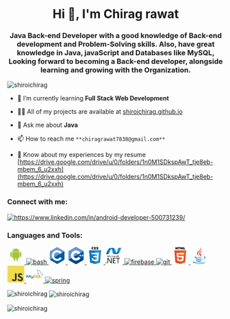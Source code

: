 <h1 align="center">Hi 👋, I'm Chirag rawat</h1>
<h3 align="center">Java Back-end Developer with a good knowledge of Back-end development and Problem-Solving skills. Also, have great knowledge in Java, javaScript and Databases like MySQL, Looking forward to becoming a Back-end developer, alongside learning and growing with the Organization.</h3>

<p align="left"> <img src="https://komarev.com/ghpvc/?username=shiroichirag&label=Profile%20views&color=0e75b6&style=flat" alt="shiroichirag" /> </p>

- 🌱 I’m currently learning ****Full Stack Web Development****

- 👨‍💻 All of my projects are available at [shiroichirag.github.io](https://shiroichirag.github.io/)

- 💬 Ask me about **Java**

- 📫 How to reach me `**chiragrawat7838@gmail.com**`

- 📄 Know about my experiences by my resume [https://drive.google.com/drive/u/0/folders/1n0M1SDkspAwT_tje8eb-mbem_6_u2xxh](https://drive.google.com/drive/u/0/folders/1n0M1SDkspAwT_tje8eb-mbem_6_u2xxh)

<h3 align="left">Connect with me:</h3>
<p align="left">
<a href="https://linkedin.com/in/https://www.linkedin.com/in/android-developer-500731239/" target="blank"><img align="center" src="https://raw.githubusercontent.com/rahuldkjain/github-profile-readme-generator/master/src/images/icons/Social/linked-in-alt.svg" alt="https://www.linkedin.com/in/android-developer-500731239/" height="30" width="40" /></a>
</p>

<h3 align="left">Languages and Tools:</h3>
<p align="left"> <a href="https://developer.android.com" target="_blank" rel="noreferrer"> <img src="https://raw.githubusercontent.com/devicons/devicon/master/icons/android/android-original-wordmark.svg" alt="android" width="40" height="40"/> </a> <a href="https://www.gnu.org/software/bash/" target="_blank" rel="noreferrer"> <img src="https://www.vectorlogo.zone/logos/gnu_bash/gnu_bash-icon.svg" alt="bash" width="40" height="40"/> </a> <a href="https://www.cprogramming.com/" target="_blank" rel="noreferrer"> <img src="https://raw.githubusercontent.com/devicons/devicon/master/icons/c/c-original.svg" alt="c" width="40" height="40"/> </a> <a href="https://www.w3schools.com/cpp/" target="_blank" rel="noreferrer"> <img src="https://raw.githubusercontent.com/devicons/devicon/master/icons/cplusplus/cplusplus-original.svg" alt="cplusplus" width="40" height="40"/> </a> <a href="https://www.w3schools.com/css/" target="_blank" rel="noreferrer"> <img src="https://raw.githubusercontent.com/devicons/devicon/master/icons/css3/css3-original-wordmark.svg" alt="css3" width="40" height="40"/> </a> <a href="https://dotnet.microsoft.com/" target="_blank" rel="noreferrer"> <img src="https://raw.githubusercontent.com/devicons/devicon/master/icons/dot-net/dot-net-original-wordmark.svg" alt="dotnet" width="40" height="40"/> </a> <a href="https://firebase.google.com/" target="_blank" rel="noreferrer"> <img src="https://www.vectorlogo.zone/logos/firebase/firebase-icon.svg" alt="firebase" width="40" height="40"/> </a> <a href="https://git-scm.com/" target="_blank" rel="noreferrer"> <img src="https://www.vectorlogo.zone/logos/git-scm/git-scm-icon.svg" alt="git" width="40" height="40"/> </a> <a href="https://www.w3.org/html/" target="_blank" rel="noreferrer"> <img src="https://raw.githubusercontent.com/devicons/devicon/master/icons/html5/html5-original-wordmark.svg" alt="html5" width="40" height="40"/> </a> <a href="https://www.java.com" target="_blank" rel="noreferrer"> <img src="https://raw.githubusercontent.com/devicons/devicon/master/icons/java/java-original.svg" alt="java" width="40" height="40"/> </a> <a href="https://developer.mozilla.org/en-US/docs/Web/JavaScript" target="_blank" rel="noreferrer"> <img src="https://raw.githubusercontent.com/devicons/devicon/master/icons/javascript/javascript-original.svg" alt="javascript" width="40" height="40"/> </a> <a href="https://www.mysql.com/" target="_blank" rel="noreferrer"> <img src="https://raw.githubusercontent.com/devicons/devicon/master/icons/mysql/mysql-original-wordmark.svg" alt="mysql" width="40" height="40"/> </a> <a href="https://spring.io/" target="_blank" rel="noreferrer"> <img src="https://www.vectorlogo.zone/logos/springio/springio-icon.svg" alt="spring" width="40" height="40"/> </a> </p>

<p><img align="left" src="https://github-readme-stats.vercel.app/api/top-langs?username=shiroichirag&show_icons=true&locale=en&layout=compact" alt="shiroichirag" /></p>

<p>&nbsp;<img align="center" src="https://github-readme-stats.vercel.app/api?username=shiroichirag&show_icons=true&locale=en" alt="shiroichirag" /></p>

<p><img align="center" src="https://github-readme-streak-stats.herokuapp.com/?user=shiroichirag&" alt="shiroichirag" /></p>
